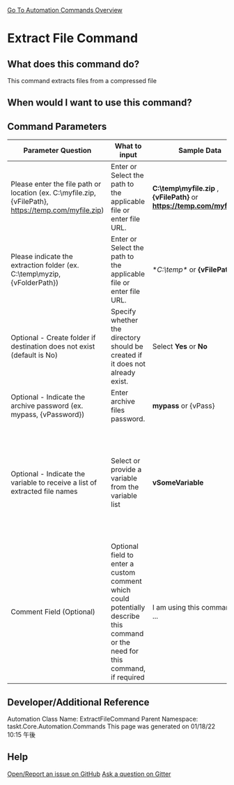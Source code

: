 <!--TITLE: Extract File Command -->
<!-- SUBTITLE: a command in the File Operation Commands group. -->
[Go To Automation Commands Overview](/automation-commands.md)


# Extract File Command


## What does this command do?
This command extracts files from a compressed file


## When would I want to use this command?



## Command Parameters
| Parameter Question   	| What to input  	|  Sample Data 	| Remarks  	|
| ---                    | ---               | ---           | ---       |
|Please enter the file path or location (ex. C:\myfile.zip, {vFilePath}, https://temp.com/myfile.zip)|Enter or Select the path to the applicable file or enter file URL.|**C:\temp\myfile.zip** , **{vFilePath}** or **https://temp.com/myfile.zip**||
|Please indicate the extraction folder (ex. C:\temp\myzip\, {vFolderPath})|Enter or Select the path to the applicable file or enter file URL.|**C:\temp\** or **{vFilePath}**||
|Optional - Create folder if destination does not exist (default is No)|Specify whether the directory should be created if it does not already exist.|Select **Yes** or **No**||
|Optional - Indicate the archive password (ex. mypass, {vPassword})|Enter archive files password.|**mypass** or {vPass}||
|Optional - Indicate the variable to receive a list of extracted file names|Select or provide a variable from the variable list|**vSomeVariable**|If you have enabled the setting **Create Missing Variables at Runtime** then you are not required to pre-define your variables, however, it is highly recommended.|
|Comment Field (Optional)|Optional field to enter a custom comment which could potentially describe this command or the need for this command, if required|I am using this command to ...|Optional|














## Developer/Additional Reference
Automation Class Name: ExtractFileCommand
Parent Namespace: taskt.Core.Automation.Commands
This page was generated on 01/18/22 10:15 午後


## Help
[Open/Report an issue on GitHub](https://github.com/saucepleez/taskt/issues/new)
[Ask a question on Gitter](https://gitter.im/taskt-rpa/Lobby)
